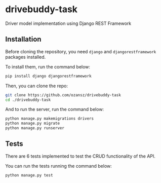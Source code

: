 # drivebuddy-task

Driver model implementation using Django REST Framework

## Installation

Before cloning the repository, you need `django` and `djangorestframework` packages installed.

To install them, run the command below:

```bash
pip install django djangorestframework
```

Then, you can clone the repo:

```bash
git clone https://github.com/ozansz/drivebuddy-task
cd ./drivebuddy-task
```

And to run the server, run the command below:

```bash
python manage.py makemigrations drivers
python manage.py migrate
python manage.py runserver
```

## Tests

There are 6 tests implemented to test the CRUD functionality of the API.

You can run the tests running the command below:

```bash
python manage.py test
```
